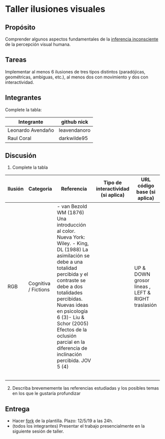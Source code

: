# Taller ilusiones visuales

## Propósito

Comprender algunos aspectos fundamentales de la [inferencia inconsciente](https://github.com/VisualComputing/Cognitive) de la percepción visual humana.

## Tareas

Implementar al menos 6 ilusiones de tres tipos distintos (paradójicas, geométricas, ambiguas, etc.), al menos dos con movimiento y dos con interactividad.

## Integrantes

Complete la tabla:

|    Integrante    |  github nick |
|------------------|--------------|
|Leonardo Avendaño | leavendanoro |
|Raul Coral        |  darkwilde95 |

## Discusión

1. Complete la tabla

| Ilusión | Categoria | Referencia | Tipo de interactividad (si aplica) | URL código base (si aplica) |
|---------|-----------|------------|------------------------------------|-----------------------------|
|RGB      |Cognitiva / Fictions  |- van Bezold WM (1876) Una introducción al color. Nueva York: Wiley. - King, DL (1988) La asimilación se debe a una totalidad percibida y el contraste se debe a dos totalidades percibidas. Nuevas ideas en psicología 6 (3)- Liu & Schor (2005) Efectos de la oclusión parcial en la diferencia de inclinación percibida. JOV 5 (4)            |                                    |UP & DOWN grosor lineas , LEFT & RIGHT traslasión                             |                     
|         |                      |            |                                    |                             |
|         |                      |            |                                    |                             |
|         |                      |            |                                    |                             |
|         |                      |            |                                    |                             |
|         |           |            |                                    |                             |

2. Describa brevememente las referencias estudiadas y los posibles temas en los que le gustaría profundizar

## Entrega

* Hacer [fork](https://help.github.com/articles/fork-a-repo/) de la plantilla. Plazo: 12/5/19 a las 24h.
* (todos los integrantes) Presentar el trabajo presencialmente en la siguiente sesión de taller.
